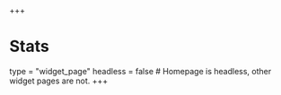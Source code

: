 +++
# Stats
type = "widget_page"
headless = false  # Homepage is headless, other widget pages are not.
+++


